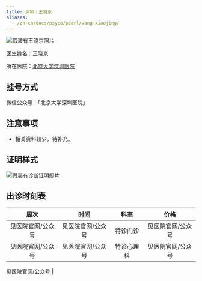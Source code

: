 ```yaml
---
title: 深圳｜王晓京
aliases:
  - /zh-cn/docs/psyco/pearl/wang-xiaojing/
---
```


![假装有王晓京照片](images/doctor/wang-xiaojing.jpg)

医生姓名：王晓京

所在医院：[北京大学深圳医院](https://www.amap.com/place/B02F3006F9)

## 挂号方式

微信公众号：「北京大学深圳医院」

## 注意事项

- 相关资料较少，待补充。

## 证明样式

![假装有诊断证明照片](images/doctor/wang-xiaojing-zm.jpg)

## 出诊时刻表

| 周次 | 时间 | 科室 | 价格 |
| :---: | :---: | :---: | :---: |
| 见医院官网/公众号 | 见医院官网/公众号 | 特诊门诊 | 见医院官网/公众号 |
| 见医院官网/公众号 | 见医院官网/公众号 | 特诊心理科 | 见医院官网/公众号 |

见医院官网/公众号 |
